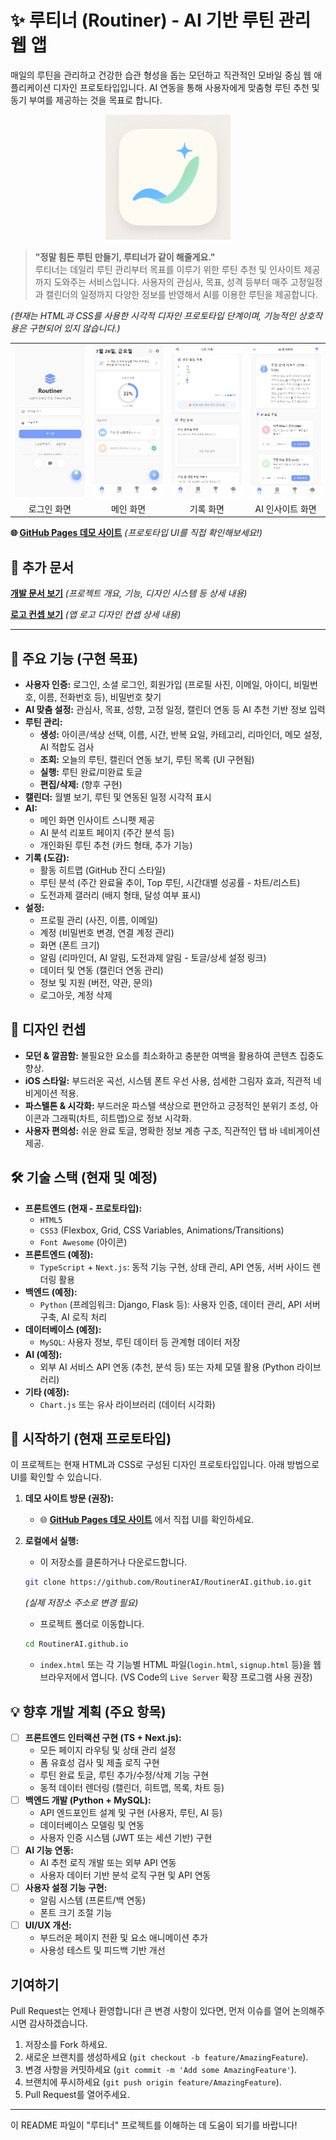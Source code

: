 # ✨ 루티너 (Routiner) - AI 기반 루틴 관리 웹 앱

매일의 루틴을 관리하고 건강한 습관 형성을 돕는 모던하고 직관적인 모바일 중심 웹 애플리케이션 디자인 프로토타입입니다. AI 연동을 통해 사용자에게 맞춤형 루틴 추천 및 동기 부여를 제공하는 것을 목표로 합니다.

<div align="center">
    <img src="logoImage.png" alt="루티너 로고" width="200">
</div>

> **"정말 힘든 루틴 만들기, 루티너가 같이 해줄게요."**  
> 루티너는 데일리 루틴 관리부터 목표를 이루기 위한 루틴 추천 및 인사이트 제공까지 도와주는 서비스입니다. 사용자의 관심사, 목표, 성격 등부터 매주 고정일정과 캘린더의 일정까지 다양한 정보를 반영해서 AI를 이용한 루틴을 제공합니다.

_(현재는 HTML과 CSS를 사용한 시각적 디자인 프로토타입 단계이며, 기능적인 상호작용은 구현되어 있지 않습니다.)_

<div align="center">
    <table>
        <tr>
            <td><img src="loginPage.png" alt="로그인 화면 이미지"></td>
            <td><img src="indexPage.png" alt="메인화면 이미지"></td>
            <td><img src="achivementPage.png" alt="기록 화면 이미지"></td>
            <td><img src="AIInsitePage.png" alt="AI 인사이트 화면 이미지"></td>
        </tr>
        <tr>
            <td align="center">로그인 화면</td>
            <td align="center">메인 화면</td>
            <td align="center">기록 화면</td>
            <td align="center">AI 인사이트 화면</td>
        </tr>
    </table>
</div>

**🌐 [GitHub Pages 데모 사이트](https://routinerai.github.io/)** _(프로토타입 UI를 직접 확인해보세요!)_

## 📄 추가 문서

**[개발 문서 보기](./devdocs.md)** _(프로젝트 개요, 기능, 디자인 시스템 등 상세 내용)_

**[로고 컨셉 보기](./logoConcept.md)** _(앱 로고 디자인 컨셉 상세 내용)_

---

## 🌟 주요 기능 (구현 목표)

-   **사용자 인증:** 로그인, 소셜 로그인, 회원가입 (프로필 사진, 이메일, 아이디, 비밀번호, 이름, 전화번호 등), 비밀번호 찾기
-   **AI 맞춤 설정:** 관심사, 목표, 성향, 고정 일정, 캘린더 연동 등 AI 추천 기반 정보 입력
-   **루틴 관리:**
    -   **생성:** 아이콘/색상 선택, 이름, 시간, 반복 요일, 카테고리, 리마인더, 메모 설정, AI 적합도 검사
    -   **조회:** 오늘의 루틴, 캘린더 연동 보기, 루틴 목록 (UI 구현됨)
    -   **실행:** 루틴 완료/미완료 토글
    -   **편집/삭제:** (향후 구현)
-   **캘린더:** 월별 보기, 루틴 및 연동된 일정 시각적 표시
-   **AI:**
    -   메인 화면 인사이트 스니펫 제공
    -   AI 분석 리포트 페이지 (주간 분석 등)
    -   개인화된 루틴 추천 (카드 형태, 추가 기능)
-   **기록 (도감):**
    -   활동 히트맵 (GitHub 잔디 스타일)
    -   루틴 분석 (주간 완료율 추이, Top 루틴, 시간대별 성공률 - 차트/리스트)
    -   도전과제 갤러리 (배지 형태, 달성 여부 표시)
-   **설정:**
    -   프로필 관리 (사진, 이름, 이메일)
    -   계정 (비밀번호 변경, 연결 계정 관리)
    -   화면 (폰트 크기)
    -   알림 (리마인더, AI 알림, 도전과제 알림 - 토글/상세 설정 링크)
    -   데이터 및 연동 (캘린더 연동 관리)
    -   정보 및 지원 (버전, 약관, 문의)
    -   로그아웃, 계정 삭제

## 🎨 디자인 컨셉

-   **모던 & 깔끔함:** 불필요한 요소를 최소화하고 충분한 여백을 활용하여 콘텐츠 집중도 향상.
-   **iOS 스타일:** 부드러운 곡선, 시스템 폰트 우선 사용, 섬세한 그림자 효과, 직관적 네비게이션 적용.
-   **파스텔톤 & 시각화:** 부드러운 파스텔 색상으로 편안하고 긍정적인 분위기 조성, 아이콘과 그래픽(차트, 히트맵)으로 정보 시각화.
-   **사용자 편의성:** 쉬운 완료 토글, 명확한 정보 계층 구조, 직관적인 탭 바 네비게이션 제공.

## 🛠️ 기술 스택 (현재 및 예정)

-   **프론트엔드 (현재 - 프로토타입):**
    -   `HTML5`
    -   `CSS3` (Flexbox, Grid, CSS Variables, Animations/Transitions)
    -   `Font Awesome` (아이콘)
-   **프론트엔드 (예정):**
    -   `TypeScript` + `Next.js`: 동적 기능 구현, 상태 관리, API 연동, 서버 사이드 렌더링 활용
-   **백엔드 (예정):**
    -   `Python` (프레임워크: Django, Flask 등): 사용자 인증, 데이터 관리, API 서버 구축, AI 로직 처리
-   **데이터베이스 (예정):**
    -   `MySQL`: 사용자 정보, 루틴 데이터 등 관계형 데이터 저장
-   **AI (예정):**
    -   외부 AI 서비스 API 연동 (추천, 분석 등) 또는 자체 모델 활용 (Python 라이브러리)
-   **기타 (예정):**
    -   `Chart.js` 또는 유사 라이브러리 (데이터 시각화)

## 🚀 시작하기 (현재 프로토타입)

이 프로젝트는 현재 HTML과 CSS로 구성된 디자인 프로토타입입니다. 아래 방법으로 UI를 확인할 수 있습니다.

1.  **데모 사이트 방문 (권장):**

    -   🌐 **[GitHub Pages 데모 사이트](https://routinerai.github.io/)** 에서 직접 UI를 확인하세요.

2.  **로컬에서 실행:**
    -   이 저장소를 클론하거나 다운로드합니다.
    ```bash
    git clone https://github.com/RoutinerAI/RoutinerAI.github.io.git
    ```
    _(실제 저장소 주소로 변경 필요)_
    -   프로젝트 폴더로 이동합니다.
    ```bash
    cd RoutinerAI.github.io
    ```
    -   `index.html` 또는 각 기능별 HTML 파일(`login.html`, `signup.html` 등)을 웹 브라우저에서 엽니다. (VS Code의 `Live Server` 확장 프로그램 사용 권장)

## 💡 향후 개발 계획 (주요 항목)

-   [ ] **프론트엔드 인터랙션 구현 (TS + Next.js):**
    -   모든 페이지 라우팅 및 상태 관리 설정
    -   폼 유효성 검사 및 제출 로직 구현
    -   루틴 완료 토글, 루틴 추가/수정/삭제 기능 구현
    -   동적 데이터 렌더링 (캘린더, 히트맵, 목록, 차트 등)
-   [ ] **백엔드 개발 (Python + MySQL):**
    -   API 엔드포인트 설계 및 구현 (사용자, 루틴, AI 등)
    -   데이터베이스 모델링 및 연동
    -   사용자 인증 시스템 (JWT 또는 세션 기반) 구현
-   [ ] **AI 기능 연동:**
    -   AI 추천 로직 개발 또는 외부 API 연동
    -   사용자 데이터 기반 분석 로직 구현 및 API 연동
-   [ ] **사용자 설정 기능 구현:**
    -   알림 시스템 (프론트/백 연동)
    -   폰트 크기 조절 기능
-   [ ] **UI/UX 개선:**
    -   부드러운 페이지 전환 및 요소 애니메이션 추가
    -   사용성 테스트 및 피드백 기반 개선

## 기여하기

Pull Request는 언제나 환영합니다! 큰 변경 사항이 있다면, 먼저 이슈를 열어 논의해주시면 감사하겠습니다.

1.  저장소를 Fork 하세요.
2.  새로운 브랜치를 생성하세요 (`git checkout -b feature/AmazingFeature`).
3.  변경 사항을 커밋하세요 (`git commit -m 'Add some AmazingFeature'`).
4.  브랜치에 푸시하세요 (`git push origin feature/AmazingFeature`).
5.  Pull Request를 열어주세요.

---

이 README 파일이 "루티너" 프로젝트를 이해하는 데 도움이 되기를 바랍니다!
